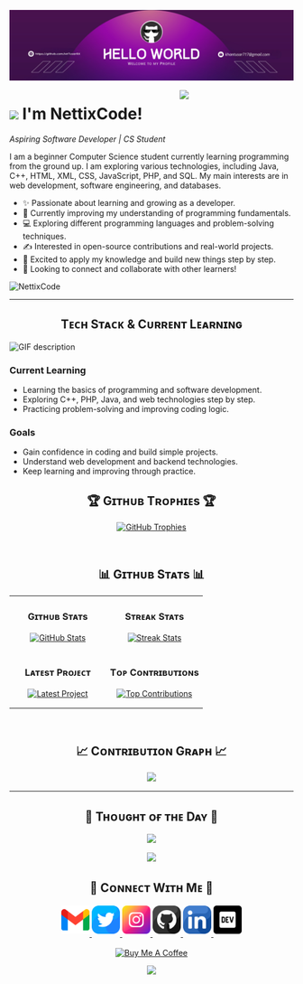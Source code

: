 <!--Banner-->
![NettixCode Banner Image](./banner.png)

<!--Night Owl image-->
<div>
  <img align="right" width="40%" src="https://owlbertsio-resized.s3.amazonaws.com/Popper.psd.full.png">
</div>

<!--Header Name-->
# <img src="https://emojis.slackmojis.com/emojis/images/1531849430/4246/blob-sunglasses.gif?1531849430" width="30"/> I'm NettixCode!  
*Aspiring Software Developer | CS Student*
<br /> 

<!--Start Intro-->               
<p align="left">I am a beginner Computer Science student currently learning programming from the ground up. I am exploring various technologies, including Java, C++, HTML, XML, CSS, JavaScript, PHP, and SQL. My main interests are in web development, software engineering, and databases.</p>

- ✨ Passionate about learning and growing as a developer.
- 🌱 Currently improving my understanding of programming fundamentals.
- 💻 Exploring different programming languages and problem-solving techniques.
- ✍ Interested in open-source contributions and real-world projects.
- 🚀 Excited to apply my knowledge and build new things step by step.
- 📜 Looking to connect and collaborate with other learners!

<!--End Intro-->

<!--Profile Count Badge-->
<p align="left">
  <img src="https://komarev.com/ghpvc/?username=NettixCode&label=Profile%20views&color=770677&style=for-the-badge&logo=star" alt="NettixCode" style="padding-right:20px;" />
</p>

---
<!--Languages and Tools Section-->       
<!--Languages and Tools Section-->       
<h2 align="center">Tᴇᴄʜ Sᴛᴀᴄᴋ & Cᴜʀʀᴇɴᴛ Lᴇᴀʀɴɪɴɢ</h2> 
<picture>
  <source media="(prefers-color-scheme: dark)" srcset="./Skills_Animation_Dark.gif">
  <source media="(prefers-color-scheme: light)" srcset="./Skills_Animation_White.gif">
  <img align="left" alt="GIF description" src="./Skills_Animation_White.gif">
</picture>
<br />

<h3 align="left">Current Learning</h3>
<ul align="left">
  <li>Learning the basics of programming and software development.</li>
  <li>Exploring C++, PHP, Java, and web technologies step by step.</li>
  <li>Practicing problem-solving and improving coding logic.</li>
</ul>

<h3 align="left">Goals</h3>
<ul align="left">
  <li>Gain confidence in coding and build simple projects.</li>
  <li>Understand web development and backend technologies.</li>
  <li>Keep learning and improving through practice.</li>
</ul>

<!--Trophies Section-->   
<h2 align="center">🏆 Gɪᴛʜᴜʙ Tʀᴏᴘʜɪᴇs 🏆</h2>
<p align="center">
  <a href="https://github.com/NettixCode">
    <picture>
      <source media="(prefers-color-scheme: dark)" srcset="https://github-profile-trophy.vercel.app/?username=NettixCode&no-bg=true&row=2&column=6&margin-w=20&margin-h=20&theme=monokai">
      <source media="(prefers-color-scheme: light)" srcset="https://github-profile-trophy.vercel.app/?username=NettixCode&no-bg=true&row=2&column=6&margin-w=20&margin-h=20">
      <img alt="GitHub Trophies" src="https://github-profile-trophy.vercel.app/?username=NettixCode&no-bg=true&no-frame=true&row=2&column=6&margin-w=20&margin-h=20">
    </picture>
  </a>
</p>
<br />

<!--Github stats Table--> 
<h2 align="center">📊 Gɪᴛʜᴜʙ Sᴛᴀᴛs 📊</h2>

<table width="100%">
  <tr>
    <td width="50%">
      <h3 align="center"><strong>Gɪᴛʜᴜʙ Sᴛᴀᴛs</strong></h3>
      <p align="center">
        <a href="https://github.com/NettixCode">
          <img align="center" src="https://github-readme-stats.vercel.app/api?username=NettixCode&count_private=true&show_icons=true&theme=nightowl&bg_color=0,000000,441350&title_color=c56a90&text_color=ffffff&rank_icon=github&hide=prs,issues,contribs&show=reviews,prs_merged,prs_merged_percentage" alt="GitHub Stats" />
        </a>
      </p>
    </td>
    <td width="50%">
      <h3 align="center"><strong>Sᴛʀᴇᴀᴋ Sᴛᴀᴛs</strong></h3>
      <p align="center">
        <a href="https://github.com/NettixCode">
          <img align="center" src="https://streak-stats.demolab.com?user=MrTusarRX&theme=nightowl&background=0,000000,441350&fire=ffeb95&ring=ffeb95&sideNums=ffffff&sideLabels=ffffff&dates=c56a90&currStreakNum=ffffff" alt="Streak Stats" />
        </a>
      </p>
    </td>
  </tr>
  <tr>
    <td width="50%">
      <h3 align="center"><strong>Lᴀᴛᴇsᴛ Pʀᴏᴊᴇᴄᴛ</strong></h3>
      <p align="center">
        <a href="https://github.com/NettixCode/Framework">
          <img align="center" width="470" src="https://github-readme-stats.vercel.app/api/pin/?username=NettixCode&repo=Framework&theme=nightowl&show_owner=true&bg_color=0,000000,441350&title_color=c56a90&text_color=ffffff" alt="Latest Project" />
        </a>
      </p>
    </td>
    <td width="50%">
      <h3 align="center"><strong>Tᴏᴘ Cᴏɴᴛʀɪʙᴜᴛɪᴏɴs</strong></h3>
      <p align="center">
        <a href="https://github.com/NettixCode">
          <img align="center" src="https://github-contributor-stats.vercel.app/api?username=NettixCode&limit=2&theme=nightowl&show_owner=true&combine_all_yearly_contributions=false&bg_color=0,000000,441350&title_color=c56a90&text_color=ffffff" alt="Top Contributions" />
        </a>
      </p>
    </td>
  </tr>
</table>
<br />

<!--Contribution Graph-->
<h2 align="center">📈 Cᴏɴᴛʀɪʙᴜᴛɪᴏɴ Gʀᴀᴘʜ 📈</h2>
<div align="center">
    <img src="https://github-readme-activity-graph.vercel.app/graph?username=NettixCode&bg_color=220a28&&color=ffffff&line=c56a90&point=ffeb95&area=false&hide_border=false" border-radius="15">
</div>

---

<!--Dynamic Quote card updates everyday at 12 PM--> 
<h2 align="center">🌟 Tʜᴏᴜɢʜᴛ ᴏғ ᴛʜᴇ Dᴀʏ 🌟</h2>
<div align="center">
    <img src="https://quotes-github-readme.vercel.app/api?type=horizontal&theme=dark">
</div>





































































































































































































































<!--STARTS_HERE_QUOTE_CARD-->
<p align="center">
    <img src="https://readme-daily-quotes.vercel.app/api?author=Marcus%20Aurelius&quote=Man%20should%20fear%20never%20beginning%20to%20live.&theme=dark&bg_color=220a28&author_color=ffeb95&accent_color=c56a90">
</p>
<!--ENDS_HERE_QUOTE_CARD-->












































































































































































































































<!--Contact Section--> 

<h2 align="center">🤝 Cᴏɴɴᴇᴄᴛ Wɪᴛʜ Mᴇ 🤝 </h2>
<div align="center">
  
<a href="mailto:NettixCode@gmail.com" target="_blank">
<img src="./gmail.png" width=50 height=50 alt="NettixCode@gmail.com" style="margin-bottom: 5px;" />
</a>

<a href="https://x.com/your_twitter" target="_blank">
<img src="./twitter.png" width=50 height=50 alt="Twitter" style="margin-bottom: 5px;" />
</a>

<a href="https://www.instagram.com/your_instagram" target="_blank">
<img src="./instagram.png" width=50 height=50 alt="Instagram" style="margin-bottom: 5px;" />
</a>

<a href="https://www.github.com/NettixCode" target="_blank">
<img src="./github.png" width=50 height=50 alt="NettixCode" style="margin-bottom: 5px;" />
</a>

<a href="https://www.linkedin.com/in/your-linkedin" target="_blank">
<img src="./linkedin.png" width=50 height=50 alt="LinkedIn" style="margin-bottom: 5px;" />
</a>

<a href="https://dev.to/your_devto" target="_blank">
<img src="./dev_to.png" width=50 height=50 alt="Dev.to" style="margin-bottom: 5px;" />
</a>
</div>
<br/>

<!--Buy me a coffee-->
<div align="center">
<a href="https://t.me/NettixCode" target="_blank"><img src="https://upload.wikimedia.org/wikipedia/commons/thumb/8/83/Telegram_2019_Logo.svg/150px-Telegram_2019_Logo.svg.png" alt="Buy Me A Coffee" style="height: 120px !important;width: 120px !important;" ></a>
</div>

<!--Footer--> 
<p align="center">
  <img src="https://capsule-render.vercel.app/api?type=waving&color=gradient&height=65&section=footer"/>
</p>
